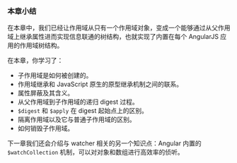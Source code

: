 ### 本章小结

在本章中，我们已经让作用域从只有一个作用域对象，变成一个能够通过从父作用域上继承属性进而实现信息联通的树结构，也就实现了内置在每个 AngularJS 应用的作用域树结构。

在本章，你学习了：

* 子作用域是如何被创建的。
* 作用域继承和 JavaScript 原生的原型继承机制之间的联系。
* 属性屏蔽及其含义。
* 从父作用域到子作用域的递归 digest 过程。
* `$digest` 和 `$apply` 在 digest 起始点上的区别。
* 隔离作用域以及它与普通子作用域的区别。
* 如何销毁子作用域。

下一章我们还会介绍与 watcher 相关的另一个知识点：Angular 内置的 `$watchCollection` 机制，可以对对象和数组进行高效率的侦听。

